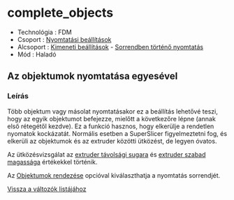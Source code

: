# complete\_objects

* Technológia : FDM
* Csoport : [Nyomtatási beállítások](../../konfig/print_settings.md)
* Alcsoport : [Kimeneti beállítások](../../konfig/print_settings.md#kimenetibeállítások) - [Sorrendben történő nyomtatás](../../konfig/print_settings.md#sorrendbentörténőnyomtatás)
* Mód : Haladó

## Az objektumok nyomtatása egyesével

### Leírás

Több objektum vagy másolat nyomtatásakor ez a beállítás lehetővé teszi, hogy az egyik objektumot befejezze, mielőtt a következőre lépne \(annak első rétegétől kezdve\). Ez a funkció hasznos, hogy elkerülje a rendetlen nyomatok kockázatát. Normális esetben a SuperSlicer figyelmeztetni fog, és elkerüli az objektumok és az extruder közötti ütközést, de legyen óvatos.

Az ütközésvizsgálat az [extruder távolsági sugara](../extruder_clearance_radius) és [extruder szabad magassága](../extruder_clearance_height) értékekkel történik.

Az [Objektumok rendezése](../complete_objects_sort) opcióval kiválaszthatja a nyomtatás sorrendjét.

[Vissza a változók listájához](/)

